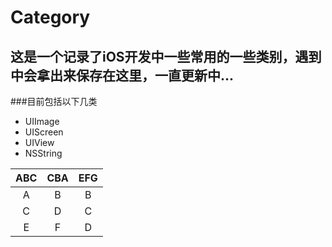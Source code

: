 # Category
## 这是一个记录了iOS开发中一些常用的一些类别，遇到中会拿出来保存在这里，一直更新中...



###目前包括以下几类
* UIImage
* UIScreen
* UIView
* NSString






|ABC | CBA | EFG|
|:---:|:---:|:---:| 
| A  | B   | B  | 
|C   | D	 | C  |
| E  | F	 | D  |



 





